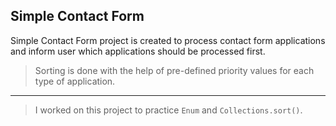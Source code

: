 ## Simple Contact Form

Simple Contact Form project is created to process contact form applications
and inform user which applications should be processed first.

> Sorting is done with the help of pre-defined priority values for each type
> of application.

---

> I worked on this project to practice `Enum` and `Collections.sort()`.

